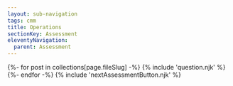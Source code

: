 ```yaml
---
layout: sub-navigation
tags: cmm
title: Operations
sectionKey: Assessment
eleventyNavigation:
  parent: Assessment
---
```


<form name="{{page.fileSlug}}">
  {%- for post in collections[page.fileSlug] -%}
    {% include 'question.njk' %}
  {%- endfor -%}
  {% include 'nextAssessmentButton.njk' %}
</form>
